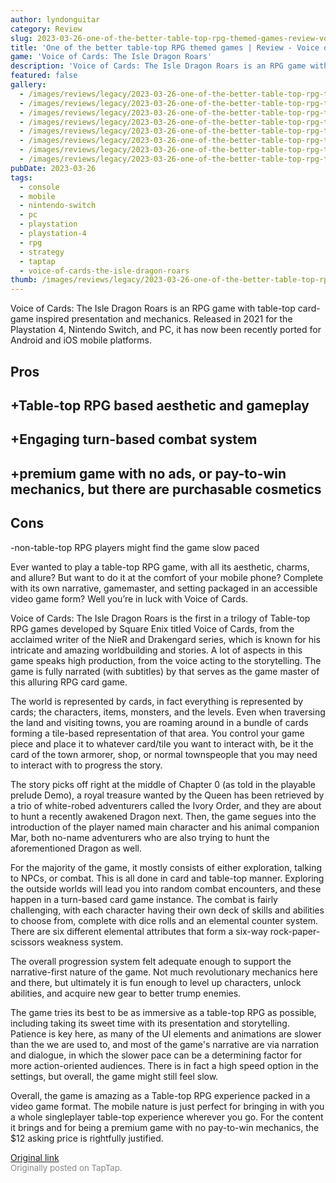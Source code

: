 ```yaml
---
author: lyndonguitar
category: Review
slug: 2023-03-26-one-of-the-better-table-top-rpg-themed-games-review-voice-of-cards-the-isle-dragon-roa
title: 'One of the better table-top RPG themed games | Review - Voice of Cards: The Isle Dragon Roars'
game: 'Voice of Cards: The Isle Dragon Roars'
description: 'Voice of Cards: The Isle Dragon Roars is an RPG game with table-top card-game inspired presentation and mechanics. Released in 2021 for the Playstation 4, Nintendo Switch, and PC, it has now been recently ported for Android and iOS mobile platforms.'
featured: false
gallery:
  - /images/reviews/legacy/2023-03-26-one-of-the-better-table-top-rpg-themed-games--review---voice-of-cards-the-isle-dragon-roa-0.avif
  - /images/reviews/legacy/2023-03-26-one-of-the-better-table-top-rpg-themed-games--review---voice-of-cards-the-isle-dragon-roa-1.avif
  - /images/reviews/legacy/2023-03-26-one-of-the-better-table-top-rpg-themed-games--review---voice-of-cards-the-isle-dragon-roa-2.avif
  - /images/reviews/legacy/2023-03-26-one-of-the-better-table-top-rpg-themed-games--review---voice-of-cards-the-isle-dragon-roa-3.avif
  - /images/reviews/legacy/2023-03-26-one-of-the-better-table-top-rpg-themed-games--review---voice-of-cards-the-isle-dragon-roa-4.avif
  - /images/reviews/legacy/2023-03-26-one-of-the-better-table-top-rpg-themed-games--review---voice-of-cards-the-isle-dragon-roa-5.avif
  - /images/reviews/legacy/2023-03-26-one-of-the-better-table-top-rpg-themed-games--review---voice-of-cards-the-isle-dragon-roa-6.avif
  - /images/reviews/legacy/2023-03-26-one-of-the-better-table-top-rpg-themed-games--review---voice-of-cards-the-isle-dragon-roa-7.avif
pubDate: 2023-03-26
tags:
  - console
  - mobile
  - nintendo-switch
  - pc
  - playstation
  - playstation-4
  - rpg
  - strategy
  - taptap
  - voice-of-cards-the-isle-dragon-roars
thumb: /images/reviews/legacy/2023-03-26-one-of-the-better-table-top-rpg-themed-games--review---voice-of-cards-the-isle-dragon-roa-0.avif
---
```


Voice of Cards: The Isle Dragon Roars is an RPG game with table-top card-game inspired presentation and mechanics. Released in 2021 for the Playstation 4, Nintendo Switch, and PC, it has now been recently ported for Android and iOS mobile platforms.




## Pros



## +Table-top RPG based aesthetic and gameplay


## +Engaging turn-based combat system


## +premium game with no ads, or pay-to-win mechanics, but there are purchasable cosmetics




## Cons


-non-table-top RPG players might find the game slow paced

Ever wanted to play a table-top RPG game, with all its aesthetic, charms, and allure? But want to do it at the comfort of your mobile phone? Complete with its own narrative, gamemaster, and setting packaged in an accessible video game form? Well you’re in luck with Voice of Cards.

Voice of Cards: The Isle Dragon Roars is the first in a trilogy of Table-top RPG games developed by Square Enix titled Voice of Cards, from the acclaimed writer of the NieR and Drakengard series, which is known for his intricate and amazing worldbuilding and stories. A lot of aspects in this game speaks high production, from the voice acting to the storytelling. The game is fully narrated (with subtitles) by that serves as the game master of this alluring RPG card game.

The world is represented by cards, in fact everything is represented by cards; the characters, items, monsters, and the levels. Even when traversing the land and visiting towns, you are roaming around in a bundle of cards forming a tile-based representation of that area. You control your game piece and place it to whatever card/tile you want to interact with, be it the card of the town armorer, shop, or normal townspeople that you may need to interact with to progress the story.

The story picks off right at the middle of Chapter 0 (as told in the playable prelude Demo), a royal treasure wanted by the Queen has been retrieved by a trio of white-robed adventurers called the Ivory Order, and they are about to hunt a recently awakened Dragon next. Then, the game segues into the introduction of the player named main character and his animal companion Mar, both no-name adventurers who are also trying to hunt the aforementioned Dragon as well.

For the majority of the game, it mostly consists of either exploration, talking to NPCs, or combat. This is all done in card and table-top manner. Exploring the outside worlds will lead you into random combat encounters, and these happen in a turn-based card game instance. The combat is fairly challenging, with each character having their own deck of skills and abilities to choose from, complete with dice rolls and an elemental counter system. There are six different elemental attributes that form a six-way rock-paper-scissors weakness system.

The overall progression system felt adequate enough to support the narrative-first nature of the game. Not much revolutionary mechanics here and there, but ultimately it is fun enough to level up characters, unlock abilities, and acquire new gear to better trump enemies.

The game tries its best to be as immersive as a table-top RPG as possible, including taking its sweet time with its presentation and storytelling. Patience is key here, as many of the UI elements and animations are slower than the we are used to, and most of the game's narrative are via narration and dialogue, in which the slower pace can be a determining factor for more action-oriented audiences. There is in fact a high speed option in the settings, but overall, the game might still feel slow.

Overall, the game is amazing as a Table-top RPG experience packed in a video game format. The mobile nature is just perfect for bringing in with you a whole singleplayer table-top experience wherever you go. For the content it brings and for being a premium game with no pay-to-win mechanics, the $12 asking price is rightfully justified.

[Original link](https://www.taptap.io/post/4902221)<br><span style="font-size: 0.95em; color: #888;">Originally posted on TapTap.</span>
